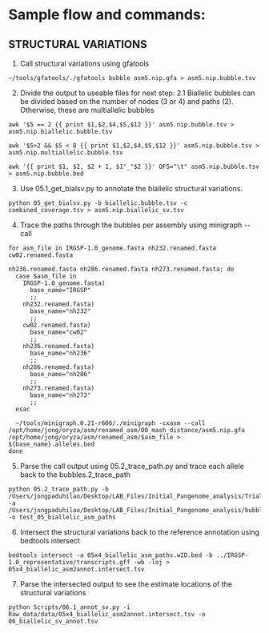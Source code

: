 # Sample flow and commands:
## STRUCTURAL VARIATIONS

1. Call structural variations using gfatools

```
~/tools/gfatools/./gfatools bubble asm5.nip.gfa > asm5.nip.bubble.tsv
```

2. Divide the output to useable files for next step:
2.1 Biallelic bubbles can be divided based on the number of nodes (3 or 4) and paths (2). Otherwise, these are multiallelic bubbles
```
awk '$5 == 2 {{ print $1,$2,$4,$5,$12 }}' asm5.nip.bubble.tsv > asm5.nip.biallelic.bubble.tsv

awk '$5>2 && $5 < 8 {{ print $1,$2,$4,$5,$12 }}' asm5.nip.bubble.tsv > asm5.nip.multiallelic.bubble.tsv 

awk '{{ print $1, $2, $2 + 1, $1"_"$2 }}' OFS="\t" asm5.nip.bubble.tsv > asm5.nip.bubble.bed
```

3. Use 05.1_get_bialsv.py to annotate the biallelic structural variations. 
```
python 05_get_bialsv.py -b biallelic.bubble.tsv -c combined_coverage.tsv > asm5.nip.biallelic_sv.tsv
```

4. Trace the paths through the bubbles per assembly using minigraph --call
```
for asm_file in IRGSP-1.0_genome.fasta nh232.renamed.fasta cw02.renamed.fasta 

nh236.renamed.fasta nh286.renamed.fasta nh273.renamed.fasta; do
  case $asm_file in
    IRGSP-1.0_genome.fasta)
      base_name="IRGSP"
      ;;
    nh232.renamed.fasta)
      base_name="nh232"
      ;;
    cw02.renamed.fasta)
      base_name="cw02"
      ;;
    nh236.renamed.fasta)
      base_name="nh236"
      ;;
    nh286.renamed.fasta)
      base_name="nh286"
      ;;
    nh273.renamed.fasta)
      base_name="nh273"
      ;;
  esac
  
  ~/tools/minigraph.0.21-r606/./minigraph -cxasm --call /opt/home/jong/oryza/asm/renamed_asm/00_mash_distance/asm5.nip.gfa /opt/home/jong/oryza/asm/renamed_asm/$asm_file > ${base_name}.alleles.bed
done
```
5. Parse the call output using 05.2_trace_path.py and trace each allele back to the bubbles.2_trace_path
```
python 05.2_trace_path.py -b /Users/jongpaduhilao/Desktop/LAB_Files/Initial_Pangenome_analysis/Trial_4/crysnanto_bubble/asm5.nip.biallelic_sv.tsv -a /Users/jongpaduhilao/Desktop/LAB_Files/Initial_Pangenome_analysis/bubble/04_bubble -o test_05_biallelic_asm_paths
```

6. Intersect the structural variations back to the reference annotation using bedtools intersect
```
bedtools intersect -a 05x4_biallelic_asm_paths.wID.bed -b ../IRGSP-1.0_representative/transcripts.gff -wb -loj > 05x4_biallelic_asm2annot.intersect.tsv
```

7. Parse the intersected output to see the estimate locations of the structural variations 
```
python Scripts/06.1_annot_sv.py -i Raw_data/data/05x4_biallelic_asm2annot.intersect.tsv -o 06_biallelic_sv_annot.tsv
```